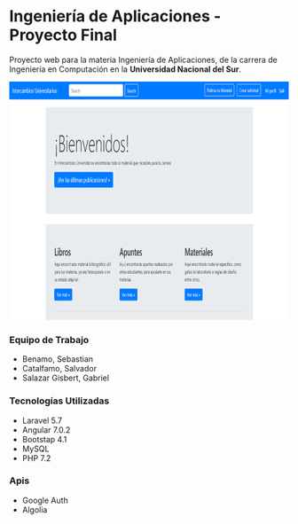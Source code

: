 #  Ingeniería de Aplicaciones - Proyecto Final

Proyecto web para la materia Ingeniería de Aplicaciones, de la carrera de Ingeniería en Computación en la **Universidad Nacional del Sur**.

<p align="center"><img src="repoassets/home_page.png" alt="screenshot" width="960" height="430"></p>

### Equipo de Trabajo
* Benamo, Sebastian
* Catalfamo, Salvador
* Salazar Gisbert, Gabriel

### Tecnologías Utilizadas
* Laravel 5.7
* Angular 7.0.2
* Bootstap 4.1
* MySQL
* PHP 7.2

### Apis
* Google Auth
* Algolia
